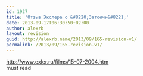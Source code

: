 ```yaml
---
id: 1927
title: 'Отзыв Экслера о &#8220;Затоичи&#8221;'
date: 2013-09-17T06:30:50+02:00
author: alexrb
layout: revision
guid: http://alexrb.name/2013/09/165-revision-v1/
permalink: /2013/09/165-revision-v1/
---
```

http://www.exler.ru/films/15-07-2004.htm  
must read
